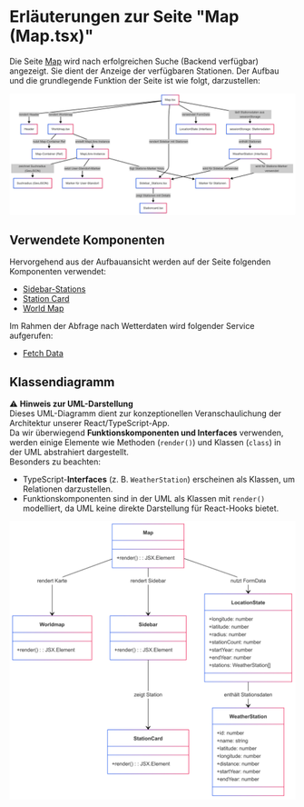 # Erläuterungen zur Seite "Map (Map.tsx)"
Die Seite [Map](../src/pages/map.tsx) wird nach erfolgreichen Suche (Backend verfügbar) angezeigt. Sie dient der Anzeige der verfügbaren Stationen. Der Aufbau und die grundlegende Funktion der Seite ist wie folgt, darzustellen:

![Overview](../doc/img/Map_Page.png)

## Verwendete Komponenten
Hervorgehend aus der Aufbauansicht werden auf der Seite folgenden Komponenten verwendet:

- [Sidebar-Stations](../src/components/sidebar_stations.tsx)
- [Station Card](../src/components/stationcard.tsx)
- [World Map](../src/components/worldmap.tsx)

Im Rahmen der Abfrage nach Wetterdaten wird folgender Service aufgerufen: 
- [Fetch Data](../src/services/fetchdata.tsx)

## Klassendiagramm
⚠ **Hinweis zur UML-Darstellung**  
Dieses UML-Diagramm dient zur konzeptionellen Veranschaulichung der Architektur unserer React/TypeScript-App.  
Da wir überwiegend **Funktionskomponenten und Interfaces** verwenden, werden einige Elemente wie Methoden (`render()`) und Klassen (`class`) in der UML abstrahiert dargestellt.  
Besonders zu beachten:  
- TypeScript-**Interfaces** (z. B. `WeatherStation`) erscheinen als Klassen, um Relationen darzustellen.  
- Funktionskomponenten sind in der UML als Klassen mit `render()` modelliert, da UML keine direkte Darstellung für React-Hooks bietet.  


![Detail](../doc/img/Map.png)